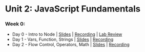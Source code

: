 # Unit 2: JavaScript Fundamentals

### Week 0:
- Day 0 - Intro to Node | [Slides](https://drive.google.com/file/d/1wj9_NkXn3a6cYJp3LNLDkg1jTCUviGyN/view?usp=sharing) | [Recording](https://us02web.zoom.us/rec/share/O0vqD0oP2HS5gwflA4srWR5aT-V6g7tV3uqPu4b0JIJ0QrgdDr9xTEPmxQavpNi1.aXMAuImZGDidTnsC) | [Lab Review](https://us02web.zoom.us/rec/share/uZtayX7s-Bl-fWv1fNOd_3_DxYoptnnIK5a0NfOtXyWiIlQrC4AlPne90L_bXYxe.KnHeAVeZEQiECo_g)
- Day 1 - Vars, Function, Strings | [Slides](https://drive.google.com/file/d/17fzaHBnlYZuz7SWkl-AxRDPZKHtflVry/view?usp=sharing) | [Recording](https://us02web.zoom.us/rec/share/ztf9V0YCyJUvTnWxM7u2gZ_6aaee7W852Eq08jLdhut4TltooizhBnwP1HwCTP_m.Qoh5_ryJzrjwUDhs)
- Day 2 - Flow Control, Operators, Math | [Slides](https://drive.google.com/file/d/1IpTZK4oC8pZjtULNZdY42n_iMGXgb2EG/view?usp=sharing) | [Recording]()
